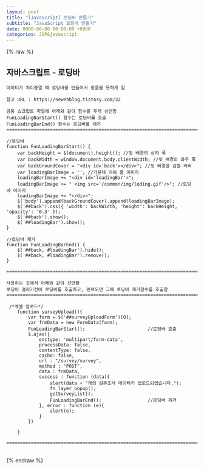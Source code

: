 ```yaml
---  
layout: post  
title: "[JavaScript] 로딩바 만들기"  
subtitle: "JavaScript 로딩바 만들기"  
date: 0000-00-00 00:00:00 +0900  
categories: JSP&javascript  
---  
```

{% raw %}  
## 자바스크립트 - 로딩바  
  
	데이터가 처리중일 때 로딩바를 만들어서 광클을 못하게 함  
  
	참고 URL : https://newehblog.tistory.com/32  
  
	공통 스크립트 파일에 아래와 같이 함수를 두개 선언함  
	FunLoadingBarStart() 함수는 로딩바를 호출  
	FunLoadingBarEnd() 함수는 로딩바를 제거  
	=====================================================================================================================================================  
  
	//로딩바  
	function FunLoadingBarStart() {  
		var backHeight = $(document).height(); //뒷 배경의 상하 폭  
		var backWidth = window.document.body.clientWidth; //뒷 배경의 좌우 폭  
		var backGroundCover = "<div id='back'></div>"; //뒷 배경을 감쌀 커버  
		var loadingBarImage = ''; //가운데 띄워 줄 이미지  
		loadingBarImage += "<div id='loadingBar'>";  
		loadingBarImage += " <img src='/common/img/loding.gif'/>"; //로딩 바 이미지  
		loadingBarImage += "</div>";  
		$('body').append(backGroundCover).append(loadingBarImage);  
		$('##back').css({ 'width': backWidth, 'height': backHeight, 'opacity': '0.3' });  
		$('##back').show();  
		$('##loadingBar').show();  
	}  
  
	//로딩바 제거  
	function FunLoadingBarEnd() {  
		$('##back, #loadingBar').hide();  
		$('##back, #loadingBar').remove();  
	}  
  
	=====================================================================================================================================================  
  
	사용하는 곳에서 아래와 같이 선언함  
	로딩이 걸리기전에 로딩바를 호출하고, 완료되면 그때 로딩바 제거함수를 호출함  
	=====================================================================================================================================================  
  
	 /*엑셀 업로드*/  
		function surveyUpload(){  
			var form = $('##surveyUploadForm')[0];  
			var frmData = new FormData(form);  
			FunLoadingBarStart();						//로딩바 호출  
			$.ajax({  
				enctype: 'multipart/form-data',  
				processData: false,  
				contentType: false,  
				cache: false,  
				url : "/survey/survey",  
				method : "POST",  
				data : frmData,  
				success : function (data){  
					alert(data + "개의 설문조사 데이터가 업로드되었습니다.");  
					fn_layer_popup();  
					getSurveyList();  
					FunLoadingBarEnd();					//로딩바 제거  
				}, error : function (e){  
					alert(e);  
				}  
			})  
  
		}  
  
	=====================================================================================================================================================  
                                                                                                                                                                                                                                                                                                                                                                                                                                                                                                                                                                                                                                                                                                                                                                                                                                                                                                                                                                                                                                                                                                                                                                                                                                                                                                                                                                                                                                                                                                                                                                                                                                                                                                                                                                                                                                                                                                                                                                                                                                                                                                                                                                                                                                                                                                                                                                              
{% endraw %}
